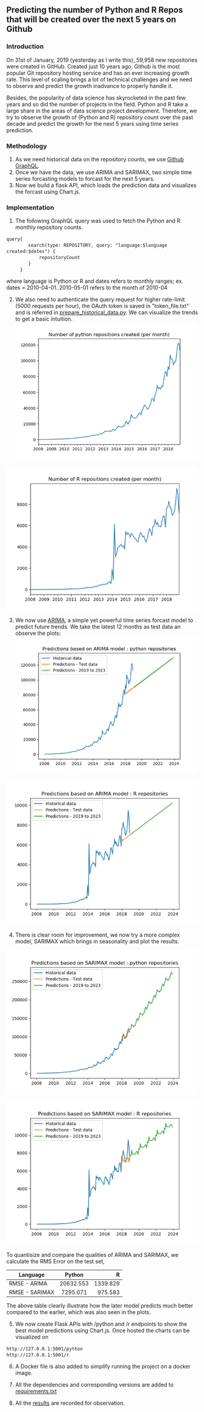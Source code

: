 ## Predicting the number of Python and R Repos that will be created over the next 5 years on Github ##

### Introduction  ###
On 31st of January, 2019 (yesterday as I write this), 59,958 new repositories were created in GitHub. Created just 10 years ago, Github is the most popular Git 
repository hosting service and has an ever increasing growth rate. This level of scaling brings a lot of technical challenges and we need to observe and predict the growth inadvance
to properly handle it.


Besides, the popularity of data science has skyrocketed in the past few years and so did the number of projects in the field. Python and R take a large share in the 
areas of data science project development. Therefore, we try to observe the growth of (Python and R) repository count over the past decade and predict the growth for the next 5 years 
using time series prediction.


### Methodology ###

1) As we need historical data on the repository counts, we use [Github GraphQL](https://developer.github.com/v4/).
2) Once we have the data, we use ARIMA and SARIMAX, two simple time series forcasting models to forcast for the next 5 years.
3) Now we build a flask API, which loads the prediction data and visualizes the forcast using Chart.js.

### Implementation ###

1) The following GraphQL query was used to fetch the Python and R monthly repository counts.

```
query{
		search(type: REPOSITORY, query: "language:$language created:$dates") {
			repositoryCount
		}
	 }
```
where language is Python or R and dates refers to monthly ranges; ex. dates = 2010-04-01..2010-05-01 refers to the month of 2010-04


2) We also need to authenticate the query request for higher rate-limit (5000 requests per hour), the OAuth token is saved in "token_file.txt" and is referred in 
[prepare_historical_data.py](prepare_historical_data.py). We can visualize the trends to get a basic intuition.
![PYTHON - HISTORICAL DATA](data/python_data.png)

![R - HISTORICAL DATA](data/R_data.png)


3) We now use [ARIMA](https://en.wikipedia.org/wiki/Autoregressive_integrated_moving_average), a simple yet powerful time series forcast model to predict future trends.
We take the latest 12 months as test data an observe the plots:
![PYTHON - ARIMA PREDICTIONS](results/python_predictions_arima.png)

![R - ARIMA PREDICTIONS](results/R_predictions_arima.png)


4) There is clear room for improvement, we now try a more complex model, SARIMAX which brings in seasonality and plot the results.

![PYTHON - SARIMAX PREDICTIONS](results/python_predictions_SARIMAX.png)

![R - SARIMAX PREDICTIONS](results/R_predictions_SARIMAX.png)


To quantisize and compare the qualities of ARIMA and SARIMAX, we calculate the RMS Error on the test set,


| Language        	| Python        | R  		|
| ------------------|:-------------:| ---------:|
| RMSE - ARIMA		| 20632.553 	| 1339.829  |
| RMSE - SARIMAX    | 7295.071 		| 975.583   |


The above table clearly illustrate how the later model predicts much better compared to the earlier, which was also seen in the plots.

5) We now create Flask APIs with /python and /r endpoints to show the best model predictions using Chart.js. Once hosted the charts can be visualized on
```
http://127.0.0.1:5001/python
http://127.0.0.1:5001/r
```
6) A Docker file is also added to simplify running the project on a docker image.

7) All the dependencies and corresponding versions are added to [requirements.txt](requirements.txt)

8) All the [results](results) are recorded for observation.